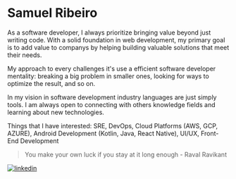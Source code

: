 <h1 align="left">Samuel Ribeiro</h1>

 > <p align="left">
 As a software developer, I always prioritize bringing value beyond just writing code. With a solid foundation in web development, my primary goal is to add value to companys by helping building valuable solutions that meet their needs.

My approach to every challenges it's use a efficient software developer mentality: breaking a big problem in smaller ones, looking for ways to optimize the result, and so on.

In my vision in software development industry languages are just simply tools. I am always open to connecting with others knowledge fields and learning about new technologies.

Things that I have interested: SRE, DevOps, Cloud Platforms (AWS, GCP, AZURE), Android Development (Kotlin, Java, React Native), UI/UX, Front-End Development
 </p>

 
> You make your own luck if you stay at it long enough - Raval Ravikant


[![linkedin](https://img.shields.io/badge/linkedin-0A66C2?style=for-the-badge&logo=linkedin&logoColor=white)](https://www.linkedin.com/in/samuel-ribeiro-dev/)

